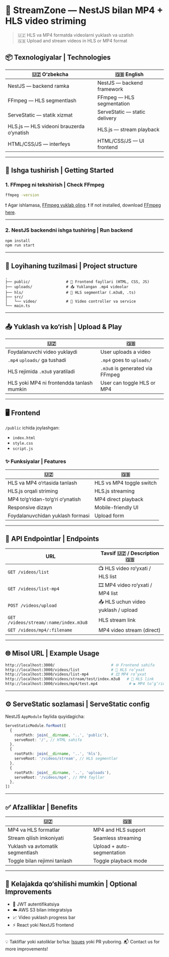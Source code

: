# 🎥 StreamZone — NestJS bilan MP4 + HLS video striming


> 🇺🇿 HLS va MP4 formatda videolarni yuklash va uzatish  
> 🇬🇧 Upload and stream videos in HLS or MP4 format



## 📦 Texnologiyalar | Technologies

| 🇺🇿 O‘zbekcha            | 🇬🇧 English                  |
|------------------------|------------------------------|
| NestJS — backend ramka | NestJS — backend framework   |
| FFmpeg — HLS segmentlash | FFmpeg — HLS segmentation    |
| ServeStatic — statik xizmat | ServeStatic — static delivery |
| HLS.js — HLS videoni brauzerda o‘ynatish | HLS.js — stream playback |
| HTML/CSS/JS — interfeys | HTML/CSS/JS — UI frontend     |

---

## 🚀 Ishga tushirish | Getting Started

### 1. FFmpeg ni tekshirish | Check FFmpeg

```bash
ffmpeg -version
````

❗ Agar ishlamasa, [FFmpeg yuklab oling](https://www.gyan.dev/ffmpeg/builds/).
❗ If not installed, download [FFmpeg here](https://www.gyan.dev/ffmpeg/builds/).

---

### 2. NestJS backendni ishga tushiring | Run backend

```bash
npm install
npm run start
```

---

## 📁 Loyihaning tuzilmasi | Project structure

```
.
├── public/                # 🎨 Frontend fayllari (HTML, CSS, JS)
├── uploads/               # 📤 Yuklangan .mp4 videolar
├── hls/                   # 🧩 HLS segmentlar (.m3u8, .ts)
├── src/
│   └── video/             # 🎯 Video controller va service
└── main.ts
```

---

## 📤 Yuklash va ko‘rish | Upload & Play

| 🇺🇿                                      | 🇬🇧                            |
| ----------------------------------------- | ------------------------------- |
| Foydalanuvchi video yuklaydi              | User uploads a video            |
| `.mp4` `uploads/` ga tushadi              | `.mp4` goes to `uploads/`       |
| HLS rejimida `.m3u8` yaratiladi           | `.m3u8` is generated via FFmpeg |
| HLS yoki MP4 ni frontendda tanlash mumkin | User can toggle HLS or MP4      |

---

## 🖥 Frontend

`/public` ichida joylashgan:

* `index.html`
* `style.css`
* `script.js`

### ✨ Funksiyalar | Features

| 🇺🇿                             | 🇬🇧                     |
| -------------------------------- | ------------------------ |
| HLS va MP4 o‘rtasida tanlash     | HLS vs MP4 toggle switch |
| HLS.js orqali striming           | HLS.js streaming         |
| MP4 to‘g‘ridan-to‘g‘ri o‘ynatish | MP4 direct playback      |
| Responsive dizayn                | Mobile-friendly UI       |
| Foydalanuvchidan yuklash formasi | Upload form              |

---

## 📡 API Endpointlar | Endpoints

| URL                                   | Tavsif 🇺🇿 / Description 🇬🇧      |
| ------------------------------------- | ----------------------------------- |
| `GET /videos/list`                    | 📺 HLS video ro‘yxati / HLS list    |
| `GET /videos/list-mp4`                | 🎞 MP4 video ro‘yxati / MP4 list    |
| `POST /videos/upload`                 | 📤 HLS uchun video yuklash / upload |
| `GET /videos/stream/:name/index.m3u8` | HLS stream link                     |
| `GET /videos/mp4/:filename`           | MP4 video stream (direct)           |

---

## 🌐 Misol URL | Example Usage

```bash
http://localhost:3000/                         # 🌐 Frontend sahifa
http://localhost:3000/videos/list              # 📄 HLS ro‘yxat
http://localhost:3000/videos/list-mp4          # 🎞 MP4 ro‘yxat
http://localhost:3000/videos/stream/test/index.m3u8   # 📡 HLS link
http://localhost:3000/videos/mp4/test.mp4              # ▶️ MP4 to‘g‘ridan-to‘g‘ri uzatish
```

---

## ⚙ ServeStatic sozlamasi | ServeStatic config

NestJS `AppModule` faylida quyidagicha:

```ts
ServeStaticModule.forRoot([
  {
    rootPath: join(__dirname, '..', 'public'),
    serveRoot: '/', // HTML sahifa
  },
  {
    rootPath: join(__dirname, '..', 'hls'),
    serveRoot: '/videos/stream', // HLS segmentlar
  },
  {
    rootPath: join(__dirname, '..', 'uploads'),
    serveRoot: '/videos/mp4', // MP4 fayllar
  },
])
```

---

## ✅ Afzalliklar | Benefits

| 🇺🇿                             | 🇬🇧                       |
| -------------------------------- | -------------------------- |
| MP4 va HLS formatlar             | MP4 and HLS support        |
| Stream qilish imkoniyati         | Seamless streaming         |
| Yuklash va avtomatik segmentlash | Upload + auto-segmentation |
| Toggle bilan rejimni tanlash     | Toggle playback mode       |

---

## 🔮 Kelajakda qo‘shilishi mumkin | Optional Improvements

* 🔐 JWT autentifikatsiya
* ☁️ AWS S3 bilan integratsiya
* 📈 Video yuklash progress bar
* ⚡ React yoki NextJS frontend

---

💡 Takliflar yoki xatoliklar bo‘lsa: [Issues](https://github.com/MirjaxonQaxxarov/nestjs-video-steam/issues) yoki PR yuboring.
📬 Contact us for more improvements!

